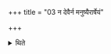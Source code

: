 +++
title = "03 न देवैर्न मनुष्यैरार्षेयं"

+++

<details><summary>थिते</summary>

न देवैर्न मनुष्यैरार्षेयं वृणीते । ऋषिभिरेवार्षेयं वृणीत इति विज्ञायते ३
</details>
